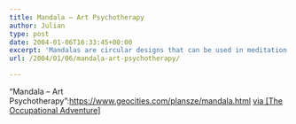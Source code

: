```yaml
---
title: Mandala – Art Psychotherapy
author: Julian
type: post
date: 2004-01-06T16:33:45+00:00
excerpt: 'Mandalas are circular designs that can be used in meditation or used as a way for personal growth and spiritual enrichment.  The language of mandala is symbolic.  The colors and the images in your mandala will reflect your inner self. There is no rule that you have to use certain kinds of color or certain types of material to create your mandala.'
url: /2004/01/06/mandala-art-psychotherapy/

---
```

&#8220;Mandala &#8211; Art Psychotherapy&#8221;:https://www.geocities.com/plansze/mandala.html [via [The Occupational Adventure]][1]

 [1]: https://curtrosengren.typepad.com/occupationaladventure/2004/01/creative_selfex.html